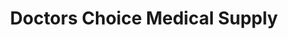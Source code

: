 ---
title: "Doctors Choice Medical Supply"
url: /georgetown/doctors-choice-medical-supply/
shop: medical supply
---